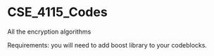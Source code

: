 # CSE_4115_Codes
All the encryption algorithms

Requirements:
you will need to add boost library to your codeblocks.
